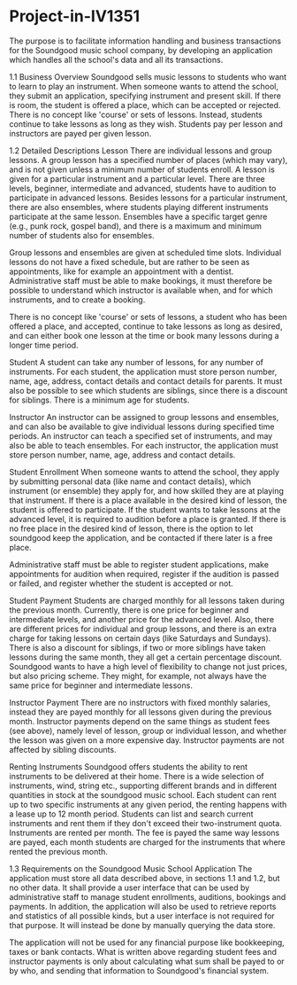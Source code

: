 # Project-in-IV1351

The purpose is to facilitate information handling and business transactions for the Soundgood music school company, by developing an application which handles all the school's data and all its transactions.

1.1 Business Overview
Soundgood sells music lessons to students who want to learn to play an instrument. When someone wants to attend the school, they submit an application, specifying instrument and present skill. If there is room, the student is offered a place, which can be accepted or rejected. There is no concept like 'course' or sets of lessons. Instead, students continue to take lessons as long as they wish. Students pay per lesson and instructors are payed per given lesson.

1.2 Detailed Descriptions
Lesson
There are individual lessons and group lessons. A group lesson has a specified number of places (which may vary), and is not given unless a minimum number of students enroll. A lesson is given for a particular instrument and a particular level. There are three levels, beginner, intermediate and advanced, students have to audition to participate in advanced lessons. Besides lessons for a particular instrument, there are also ensembles, where students playing different instruments participate at the same lesson. Ensembles have a specific target genre (e.g., punk rock, gospel band), and there is a  maximum and minimum number of students also for ensembles.

Group lessons and ensembles are given at scheduled time slots. Individual lessons do not have a fixed schedule, but are rather to be seen as appointments, like for example an appointment with a dentist. Administrative staff must be able to make bookings, it must therefore be possible to understand which instructor is available when, and for which instruments, and to create a booking.

There is no concept like 'course' or sets of lessons, a student who has been offered a place, and accepted, continue to take lessons as long as desired, and can either book one lesson at the time or book many lessons during a longer time period.

Student
A student can take any number of lessons, for any number of instruments. For each student, the application must store person number, name, age, address, contact details and contact details for parents. It must also be possible to see which students are siblings, since there is a discount for siblings. There is a minimum age for students.

Instructor
An instructor can be assigned to group lessons and ensembles, and can also be available to give individual lessons during specified time periods. An instructor can teach a specified set of instruments, and may also be able to teach ensembles. For each instructor, the application must store person number, name, age, address and contact details. 

Student Enrollment
When someone wants to attend the school, they apply by submitting personal data (like name and contact details), which instrument (or ensemble) they apply for, and how skilled they are at playing that instrument. If there is a place available in the desired kind of lesson, the student is offered to participate. If the student wants to take lessons at the advanced level, it is required to audition before a place is granted. If there is no free place in the desired kind of lesson, there is the option to let soundgood keep the application, and be contacted if there later is a free place.

Administrative staff must be able to register student applications, make appointments for audition when required, register if the audition is passed or failed, and register whether the student is accepted or not.

Student Payment
Students are charged monthly for all lessons taken during the previous month. Currently, there is one price for beginner and intermediate levels, and another price for the advanced level. Also, there are different prices for individual and group lessons, and there is an extra charge for taking lessons on certain days (like Saturdays and Sundays). There is also a discount for siblings, if two or more siblings have taken lessons during the same month, they all get a certain percentage discount. Soundgood wants to have a high level of flexibility to change not just prices, but also pricing scheme. They might, for example, not always have the same price for beginner and intermediate lessons.

Instructor Payment
There are no instructors with fixed monthly salaries, instead they are payed monthly for all lessons given during the previous month. Instructor payments depend on the same things as student fees (see above), namely level of lesson, group or individual lesson, and whether the lesson was given on a more expensive day. Instructor payments are not affected by sibling discounts.

Renting Instruments
Soundgood offers students the ability to rent instruments to be delivered at their home. There is a wide selection of instruments, wind, string etc., supporting different brands and in different quantities in stock at the soundgood music school. Each student can rent up to two specific instruments at any given period, the renting happens with a lease up to 12 month period. Students can list and search current instruments and rent them if they don't exceed their two-instrument quota. Instruments are rented per month. The fee is payed the same way lessons are payed, each month students are charged for the instruments that where rented the previous month.

1.3 Requirements on the Soundgood Music School Application
The application must store all data described above, in sections 1.1 and 1.2, but no other data. It shall provide a user interface that can be used by administrative staff to manage student enrollments, auditions, bookings and payments. In addition, the application will also be used to retrieve reports and statistics of all possible kinds, but a user interface is not required for that purpose. It will instead be done by manually querying the data store.

The application will not be used for any financial purpose like bookkeeping, taxes or bank contacts. What is written above regarding student fees and instructor payments is only about calculating what sum shall be payed to or by who, and sending that information to Soundgood's financial system.
